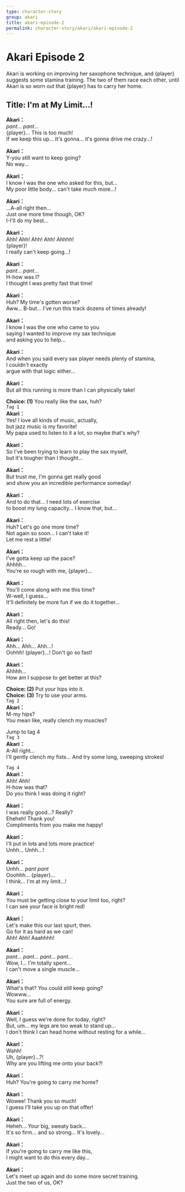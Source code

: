 ```yaml
---
type: character-story
group: akari
title: akari-episode-2
permalink: character-story/akari/akari-episode-2
---
```


# Akari Episode 2

Akari is working on improving her saxophone technique, and {player} suggests some stamina training. The two of them race each other, until Akari is so worn out that {player} has to carry her home.

## Title: I'm at My Limit...!

**Akari：**  
_pant_... _pant_...  
{player}... This is too much!  
If we keep this up... It's gonna... it's gonna drive me crazy...!

**Akari：**  
Y-you still want to keep going?  
No way...

**Akari：**  
I know I was the one who asked for this, but...  
My poor little body... can't take much more...!

**Akari：**  
...A-all right then...  
Just one more time though, OK?  
I-I'll do my best...

**Akari：**  
Ahh! Ahh! Ahh! Ahh! Ahhhh!  
{player}!  
 I really can't keep going...!

**Akari：**  
_pant_... _pant_...  
H-how was I?  
I thought I was pretty fast that time!

**Akari：**  
Huh? My time's gotten worse?  
Aww... B-but... I've run this track dozens of times already!

**Akari：**  
I know I was the one who came to you  
saying I wanted to improve my sax technique  
and asking you to help...

**Akari：**  
And when you said every sax player needs plenty of stamina,  
I couldn't exactly  
 argue with that logic either...

**Akari：**  
But all this running is more than I can physically take!

**Choice: (1)** You really like the sax, huh?  
`Tag 1`  
**Akari：**  
Yes! I love all kinds of music, actually,  
but jazz music is my favorite!  
My papa used to listen to it a lot, so maybe that's why?

**Akari：**  
So I've been trying to learn to play the sax myself,  
but it's tougher than I thought...

**Akari：**  
But trust me, I'm gonna get really good  
and show you an incredible performance someday!

**Akari：**  
And to do that... I need lots of exercise  
to boost my lung capacity... I know that, but...

**Akari：**  
Huh? Let's go one more time?  
Not again so soon... I can't take it!  
Let me rest a little!

**Akari：**  
I've gotta keep up the pace?  
Ahhhh...  
You're so rough with me, {player}...

**Akari：**  
You'll come along with me this time?  
W-well, I guess...  
It'll definitely be more fun if we do it together...

**Akari：**  
All right then, let's do this!  
Ready... Go!

**Akari：**  
Ahh... Ahh... Ahh...!  
Oohhh! {player}...! Don't go so fast!

**Akari：**  
Ahhhh...  
How am I suppose to get better at this?

**Choice: (2)** Put your hips into it.  
**Choice: (3)** Try to use your arms.  
`Tag 2`  
**Akari：**  
M-my hips?  
You mean like, really clench my muscles?

Jump to tag 4  
`Tag 3`  
**Akari：**  
A-All right...  
I'll gently clench my fists... And try some long, sweeping strokes!

`Tag 4`  
**Akari：**  
Ahh! Ahh!  
H-how was that?  
Do you think I was doing it right?

**Akari：**  
I was really good...? Really?  
Eheheh! Thank you!  
Compliments from you make me happy!

**Akari：**  
I'll put in lots and lots more practice!  
Unhh... Unhh...!

**Akari：**  
Unhh... _pant_ _pant_  
Ooohhh... {player}...  
I think... I'm at my limit...!

**Akari：**  
You must be getting close to your limit too, right?  
I can see your face is bright red!

**Akari：**  
Let's make this our last spurt, then.  
Go for it as hard as we can!  
Ahh! Ahh! Aaahhhh!

**Akari：**  
_pant_... _pant_... _pant_... _pant_...  
Wow, I... I'm totally spent...  
I can't move a single muscle...

**Akari：**  
What's that? You could still keep going?  
Wowww...  
 You sure are full of energy.

**Akari：**  
Well, I guess we're done for today, right?  
But, um... my legs are too weak to stand up...  
I don't think I can head home without resting for a while...

**Akari：**  
Wahh!  
Uh, {player}...?!  
Why are you lifting me onto your back?!

**Akari：**  
Huh? You're going to carry me home?

**Akari：**  
Wowee! Thank you so much!  
I guess I'll take you up on that offer!

**Akari：**  
Heheh... Your big, sweaty back...  
It's so firm... and so strong... It's lovely...

**Akari：**  
If you're going to carry me like this,  
I might want to do this every day...

**Akari：**  
Let's meet up again and do some more secret training.  
Just the two of us, OK?
